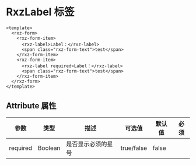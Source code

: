 # RxzLabel 标签

<TestRxzLabel></TestRxzLabel>

```vue
<template>
  <rxz-form>
    <rxz-form-item>
      <rxz-label>Label：</rxz-label>
      <span class="rxz-form-text">test</span>
    </rxz-form-item>
    <rxz-form-item>
      <rxz-label required>Label：</rxz-label>
      <span class="rxz-form-text">test</span>
    </rxz-form-item>
  </rxz-form>
</template>
```

## Attribute 属性

| 参数       | 类型      | 描述        | 可选值        | 默认值   | 必须  |
| -------- | ------- | --------- | ---------- | ----- | --- |
| required | Boolean | 是否显示必须的星号 | true/false | false |     |
